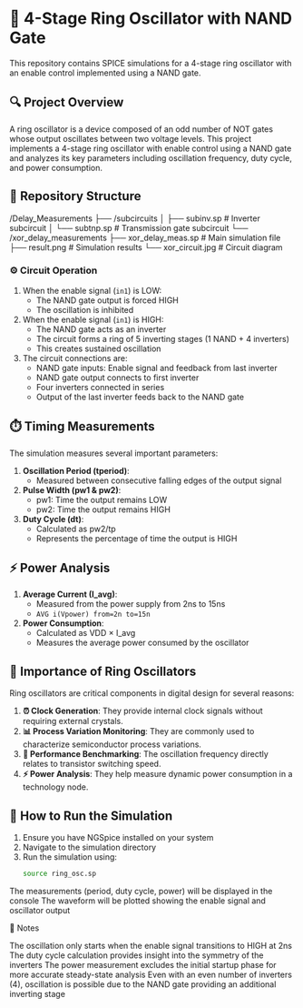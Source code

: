 # 🔄 4-Stage Ring Oscillator with NAND Gate
This repository contains SPICE simulations for a 4-stage ring oscillator with an enable control implemented using a NAND gate.

## 🔍 Project Overview
A ring oscillator is a device composed of an odd number of NOT gates whose output oscillates between two voltage levels. This project implements a 4-stage ring oscillator with enable control using a NAND gate and analyzes its key parameters including oscillation frequency, duty cycle, and power consumption.

## 📁 Repository Structure

/Delay_Measurements
├── /subcircuits
│   ├── subinv.sp    # Inverter subcircuit
│   └── subtnp.sp    # Transmission gate subcircuit
└── /xor_delay_measurements
    ├── xor_delay_meas.sp    # Main simulation file
    ├── result.png           # Simulation results
    └── xor_circuit.jpg      # Circuit diagram
    

### ⚙️ Circuit Operation
1. When the enable signal (`in1`) is LOW:
   - The NAND gate output is forced HIGH
   - The oscillation is inhibited
2. When the enable signal (`in1`) is HIGH:
   - The NAND gate acts as an inverter
   - The circuit forms a ring of 5 inverting stages (1 NAND + 4 inverters)
   - This creates sustained oscillation
3. The circuit connections are:
   - NAND gate inputs: Enable signal and feedback from last inverter
   - NAND gate output connects to first inverter
   - Four inverters connected in series
   - Output of the last inverter feeds back to the NAND gate

## ⏱️ Timing Measurements
The simulation measures several important parameters:
1. **Oscillation Period (tperiod)**:
   - Measured between consecutive falling edges of the output signal
2. **Pulse Width (pw1 & pw2)**:
   - pw1: Time the output remains LOW
   - pw2: Time the output remains HIGH
3. **Duty Cycle (dt)**:
   - Calculated as pw2/tp
   - Represents the percentage of time the output is HIGH

## ⚡ Power Analysis
1. **Average Current (I_avg)**:
   - Measured from the power supply from 2ns to 15ns
   - `AVG i(Vpower) from=2n to=15n`
2. **Power Consumption**:
   - Calculated as VDD × I_avg
   - Measures the average power consumed by the oscillator

## 🔑 Importance of Ring Oscillators
Ring oscillators are critical components in digital design for several reasons:
1. **⏰ Clock Generation**: They provide internal clock signals without requiring external crystals.
2. **📊 Process Variation Monitoring**: They are commonly used to characterize semiconductor process variations.
3. **🔬 Performance Benchmarking**: The oscillation frequency directly relates to transistor switching speed.
4. **⚡ Power Analysis**: They help measure dynamic power consumption in a technology node.

## 🚀 How to Run the Simulation
1. Ensure you have NGSpice installed on your system
2. Navigate to the simulation directory
3. Run the simulation using:
   ```bash
   source ring_osc.sp

The measurements (period, duty cycle, power) will be displayed in the console
The waveform will be plotted showing the enable signal and oscillator output

📝 Notes

The oscillation only starts when the enable signal transitions to HIGH at 2ns
The duty cycle calculation provides insight into the symmetry of the inverters
The power measurement excludes the initial startup phase for more accurate steady-state analysis
Even with an even number of inverters (4), oscillation is possible due to the NAND gate providing an additional inverting stage

